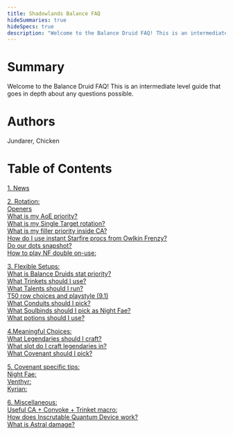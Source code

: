 ```yaml
---
title: Shadowlands Balance FAQ
hideSummaries: true
hideSpecs: true
description: "Welcome to the Balance Druid FAQ! This is an intermediate level guide that goes in depth about any questions possible."
---
```


Summary
===
Welcome to the Balance Druid FAQ! This is an intermediate level guide that goes in depth about any questions possible.

Authors
===
Jundarer, Chicken

Table of Contents
===
[1. News](main/#news)

[2. Rotation:](main/#rotation)
<br>[Openers](main/#openers)
<br>[What is my AoE priority?](main/#aoe)
<br>[What is my Single Target rotation?](main/#st)
<br>[What is my filler priority inside CA?](main/#filler)
<br>[How do I use instant Starfire procs from Owlkin Frenzy?](main/#owlkin-frenzy)
<br>[Do our dots snapshot?](main/#snapshot)
<br>[How to play NF double on-use:](main/#double-on-use)

[3. Flexible Setups:](main/#setup)
<br>[What is Balance Druids stat priority?](main/#stats)
<br>[What Trinkets should I use?](main/#trinkets)
<br>[What Talents should I run?](main/#talents)
<br>[T50 row choices and playstyle (9.1)](main/#t50)
<br>[What Conduits should I pick?](main/#conduits)
<br>[What Soulbinds should I pick as Night Fae?](main/#soulbinds)
<br>[What potions should I use?](main/#potions)


[4.Meaningful Choices:](main/#meaningfulchoice)
<br>[What Legendaries should I craft?](main/#legendaries)
<br>[What slot do I craft legendaries in?](main/#legendaries-slot)
<br>[What Covenant should I pick?](main/#covenant)

[5. Covenant specific tips:](main/#covenants)
<br>[Night Fae:](balance/main/#nightfae)
<br>[Venthyr:](main/#venthyr)
<br>[Kyrian:](main/#kyrian)

[6. Miscellaneous:](main/#Miscellaneous)
<br>[Useful CA + Convoke + Trinket macro:](main/#swifty-macro)
<br>[How does Inscrutable Quantum Device work?](main/#iqd)
<br>[What is Astral damage?](main/#astral-damage)


